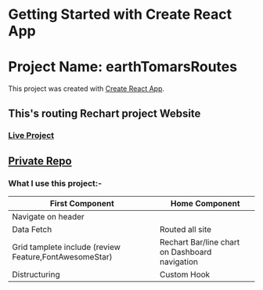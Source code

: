 # Getting Started with Create React App
# Project Name: earthTomarsRoutes #
This project was created with [Create React App](https://github.com/facebook/create-react-app).

## This's routing Rechart project Website ##
### [Live Project](https://earth-to-mars-route.netlify.app/ "Project deploy") ###
## [Private Repo](https://github.com/programming-hero-web-course-4/product-analysis-website-habulCoderJohnny) ## 

### What I use this project:-  ###
First Component | Home Component
------------- | -------------
Navigate on header|
Data Fetch  | Routed all site
Grid tamplete include (review Feature,FontAwesomeStar) | Rechart Bar/line chart on Dashboard navigation
Distructuring| Custom Hook
